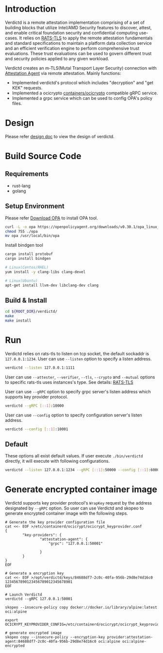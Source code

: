 
# Introduction

Verdictd is a remote attestation implementation comprising of a set of building blocks that utilize Intel/AMD Security features to discover, attest, and enable critical foundation security and confidential computing use-cases. 
It relies on [RATS-TLS](https://github.com/alibaba/inclavare-containers/tree/master/rats-tls) to apply the remote attestation fundamentals and standard specifications to maintain a platform data collection service and an efficient verification engine to perform comprehensive trust evaluations. 
These trust evaluations can be used to govern different trust and security policies applied to any given workload.

Verdictd creates an m-TLS(Mutal Transport Layer Security) connection with [Attestation Agent](https://github.com/confidential-containers/attestation-agent) via remote attestation.
Mainly functions:
- Implemented verdictd's protocol which includes "decryption" and "get KEK" requests.
- Implemented a ocicrypto [containers/ocicrypto](https://github.com/containers/ocicrypt) compatible gRPC service.
- Implemented a grpc service which can be used to config OPA's policy files.

# Design

Please refer [design doc](https://github.com/alibaba/inclavare-containers/tree/master/eaa/verdictd/docs/design) to view the design of verdictd.

# Build Source Code

## Requirements

* rust-lang
* golang

## Setup Environment

Please refer [Download OPA](https://www.openpolicyagent.org/docs/latest/#1-download-opa) to install OPA tool.
```bash
curl -L -o opa https://openpolicyagent.org/downloads/v0.30.1/opa_linux_amd64_static
chmod 755 ./opa
mv opa /usr/local/bin/opa
```

Install bindgen tool
```bash
cargo install protobuf
cargo install bindgen

# Linux(Centos/RHEL)
yum install -y clang-libs clang-devel

# Linux(Ubuntu)
apt-get install llvm-dev libclang-dev clang
```

## Build & Install

```bash
cd ${ROOT_DIR}/verdictd/
make
make install
```

# Run

Verdictd relies on rats-tls to listen on tcp socket, the default sockaddr is `127.0.0.1:1234`.
User can use `--listen` option to specify a listen address.
```bash
verdictd --listen 127.0.0.1:1111
```
User can use `--attester`, `--verifier`, `--tls`, `--crypto` and `--mutual` options to specific rats-tls uses instances's type. See details: [RATS-TLS](https://github.com/alibaba/inclavare-containers/tree/master/rats-tls)

User can use `--gRPC` option to specify grpc server's listen address which supports key provider protocol.
```bash
verdictd --gRPC [::1]:10000
```

User can use `--config` option to specify configuration server's listen address.
```bash
verdictd --config [::1]:10001
```

## Default

These options all exist default values. If user execute `./bin/verdictd` directly, it will execute with following configurations.
```bash
verdictd --listen 127.0.0.1:1234 --gRPC [::1]:50000 --config [::1]:60000
```

# Generate encrypted container image

Verdictd supports key provider protocol's `WrapKey` request by the address designated by `--gRPC` option. 
So user can use Verdictd and skopeo to generate encrypted container image with the following steps.
```
# Generate the key provider configuration file
cat <<- EOF >/etc/containerd/ocicrypt/ocicrypt_keyprovider.conf
{
        "key-providers": {
                "attestation-agent": {
                    "grpc": "127.0.0.1:50001"

                }
        }
}
EOF

# Generate a encryption key
cat <<- EOF >/opt/verdictd/keys/84688df7-2c0c-40fa-956b-29d8e74d16c0
1234567890123456789012345678901
EOF

# Launch Verdictd
verdictd --gRPC 127.0.0.1:50001

skopeo --insecure-policy copy docker://docker.io/library/alpine:latest oci:alpine

export OCICRYPT_KEYPROVIDER_CONFIG=/etc/containerd/ocicrypt/ocicrypt_keyprovider.conf

# generate encrypted image
skopeo copy --insecure-policy --encryption-key provider:attestation-agent:84688df7-2c0c-40fa-956b-29d8e74d16c0 oci:alpine oci:alpine-encrypted
```
